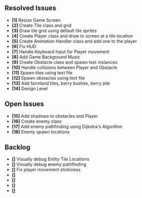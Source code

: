 ## Resolved Issues ##

- **[1]** Resize Game Screen
- **[2]** Create Tile class and grid
- **[3]** Draw tile grid using default tile sprites
- **[4]** Create Player class and draw to screen at a tile location
- **[5]** Create Animation Handler class and add one to the player
- **[6]** Fix HUD
- **[7]** Handle Keyboard Input for Player movement
- **[8]** Add Game Background Music
- **[9]** Create Obstacle class and spawn test instances
- **[10]** Handle collisions between Player and Obstacle
- **[11]** Spawn tiles using text file
- **[12]** Spawn obstacles using text file
- **[13]** Add farmland tiles, berry bushes, berry pile
- **[14]** Design Level

## Open Issues ##

- **[15]** Add shadows to obstacles and Player
- **[16]** Create enemy class
- **[17]** Add enemy pathfinding using Dijkstra's Algorithm
- **[18]** Enemy spawn locations

## Backlog ##

- **[]** Visually debug Entity Tile Locations
- **[]** Visually debug enemy pathfinding
- **[]** Fix player movement stickiness
- **[]** 
- **[]** 
- **[]** 
- **[]** 
